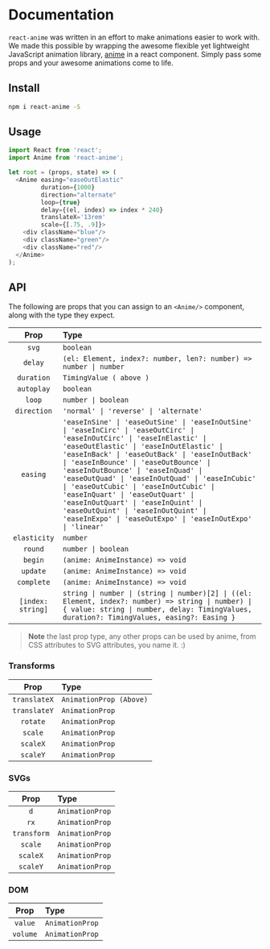# Documentation

`react-anime` was written in an effort to make animations easier to work with. We made this possible by wrapping the awesome flexible yet lightweight JavaScript animation library, [anime](https://github.com/juliangarnier/anime) in a react component. Simply pass some props and your awesome animations come to life.

## Install

```bash
npm i react-anime -S
```

## Usage

```js
import React from 'react';
import Anime from 'react-anime';

let root = (props, state) => (
  <Anime easing="easeOutElastic"
         duration={1000}
         direction="alternate"
         loop={true}
         delay={(el, index) => index * 240}
         translateX='13rem'
         scale={[.75, .9]}>
    <div className="blue"/>
    <div className="green"/>
    <div className="red"/>
  </Anime>
);
```

## API

The following are props that you can assign to an `<Anime/>` component, along with the type they expect.

|        Prop       |      Type      |
|:-----------------:|:---------------|
| `svg`             | `boolean` |
| `delay`           | `(el: Element, index?: number, len?: number) => number \| number` |
| `duration`        | `TimingValue ( above )` |
| `autoplay`        | `boolean` |
| `loop`            | `number \| boolean` |
| `direction`       | `'normal' \| 'reverse' \| 'alternate'` |
| `easing`          | `'easeInSine' \| 'easeOutSine' \| 'easeInOutSine' \| 'easeInCirc' \| 'easeOutCirc' \| 'easeInOutCirc' \| 'easeInElastic' \| 'easeOutElastic' \| 'easeInOutElastic' \| 'easeInBack' \| 'easeOutBack' \| 'easeInOutBack' \| 'easeInBounce' \| 'easeOutBounce' \| 'easeInOutBounce' \| 'easeInQuad' \| 'easeOutQuad' \| 'easeInOutQuad' \| 'easeInCubic' \| 'easeOutCubic' \| 'easeInOutCubic' \| 'easeInQuart' \| 'easeOutQuart' \| 'easeInOutQuart' \| 'easeInQuint' \| 'easeOutQuint' \| 'easeInOutQuint' \| 'easeInExpo' \| 'easeOutExpo' \| 'easeInOutExpo' \| 'linear'` |
|`elasticity`       | `number` |
| `round`           | `number \| boolean` |
| `begin`           | `(anime: AnimeInstance) => void` |
| `update`          | `(anime: AnimeInstance) => void` |
| `complete`        | `(anime: AnimeInstance) => void` |
| `[index: string]` | `string \| number \| (string \| number)[2] \| ((el: Element, index?: number) => string \| number) \| { value: string \| number, delay: TimingValues, duration?: TimingValues, easing?: Easing }` |

> **Note** the last prop type, any other props can be used by anime, from CSS attributes to SVG attributes, you name it. :)

### Transforms

|        Prop       |      Type       |
|:-----------------:|:----------------|
| `translateX`      | `AnimationProp (Above)` |
| `translateY`      | `AnimationProp` |
| `rotate`          | `AnimationProp` |
| `scale`           | `AnimationProp` |
| `scaleX`          | `AnimationProp` |
| `scaleY`          | `AnimationProp` |

### SVGs

|        Prop       |      Type      |
|:-----------------:|:---------------|
| `d`               | `AnimationProp` |
| `rx`              | `AnimationProp` |
| `transform`       | `AnimationProp` |
| `scale`           | `AnimationProp` |
| `scaleX`          | `AnimationProp` |
| `scaleY`          | `AnimationProp` |

### DOM

|        Prop       |      Type       |
|:-----------------:|:----------------|
| `value`           | `AnimationProp` |
| `volume`          | `AnimationProp` |
